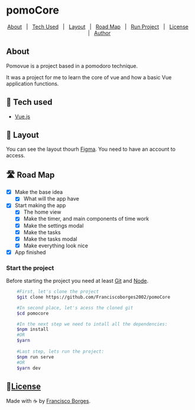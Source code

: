 # pomoCore

<p align="center">
  <a href="#about">About</a> &#xa0; | &#xa0;
  <a href="#tech-used">Tech Used</a> &#xa0; | &#xa0;
  <a href="#layout">Layout</a> &#xa0; | &#xa0;
  <a href="#roadMap">Road Map</a> &#xa0; | &#xa0;
  <a href="#howToStartTheProject">Run Project</a> &#xa0; | &#xa0;
  <a href="#license">License</a> &#xa0; | &#xa0;
  <a href="https://github.com/Franciscoborges2002" target="_blank">Author</a>
</p>

## About <a name="about"></a>
Pomovue is a project based in a pomodoro technique.

It was a project for me to learn the core of vue and how a basic Vue application functions.

## 🧰 Tech used <a name="tech-used"></a>
- [Vue.js](vuejs.org)

## 🔖 Layout <a name="layout"></a>
You can see the layout thourh [Figma](https://www.figma.com/file/9uMwwhxJYl08PnxjjvIQrj/pomoCore?type=design&node-id=0%3A1&mode=design&t=MsofZ8RS1VitSA6g-1). You need to have an account to access.

## 🛣️ Road Map <a name="roadMap"></a>
- [x] Make the base idea
    - [x] What will the app have
- [x] Start making the app 
    - [x] The home view
    - [x] Make the timer, and main components of time work
    - [x] Make the settings modal
    - [x] Make the tasks
    - [x] Make the tasks modal
    - [x] Make everything look nice
- [x] App finished

### Start the project <a name="howToStartTheProject"></a>
Before starting the project you need at least [Git](https://git-scm.com) and [Node](https://nodejs.org).

```bash
	#First, let's clone the project
	$git clone https://github.com/Franciscoborges2002/pomoCore

	#In second place, let's acess the cloned git
	$cd pomocore

	#In the next step we need to intall all the dependencies:
	$npm install
	#OR
	$yarn
	
	#Last step, lets run the project:
	$npm run serve
	#OR
	$yarn dev
```

## 📝[License](https://github.com/Franciscoborges2002/pomoCore/blob/master/LICENSE) <a name="license"></a>

Made with ☕ by [Francisco Borges](https://github.com/Franciscoborges2002).